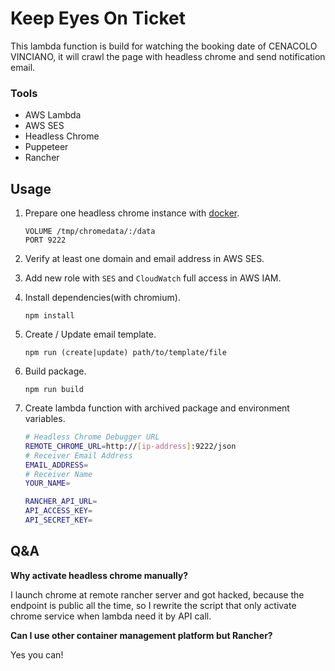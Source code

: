 # Keep Eyes On Ticket

This lambda function is build for watching the booking date of CENACOLO VINCIANO, it will crawl the page with headless chrome and send notification email.

### Tools

* AWS Lambda
* AWS SES
* Headless Chrome
* Puppeteer
* Rancher

## Usage

1. Prepare one headless chrome instance with [docker](https://hub.docker.com/r/alpeware/chrome-headless-trunk/).

    ```
    VOLUME /tmp/chromedata/:/data
    PORT 9222
    ```
1. Verify at least one domain and email address in AWS SES.
1. Add new role with `SES` and `CloudWatch` full access in AWS IAM.
1. Install dependencies(with chromium).

    ```
    npm install
    ```
1. Create / Update email template.

    ```
    npm run (create|update) path/to/template/file
    ```
1. Build package.

    ```
    npm run build
    ```
1. Create lambda function with archived package and environment variables.

    ```sh
    # Headless Chrome Debugger URL
    REMOTE_CHROME_URL=http://[ip-address]:9222/json
    # Receiver Email Address
    EMAIL_ADDRESS=
    # Receiver Name
    YOUR_NAME=

    RANCHER_API_URL=
    API_ACCESS_KEY=
    API_SECRET_KEY=
    ```

## Q&A

**Why activate headless chrome manually?**

I launch chrome at remote rancher server and got hacked, because the endpoint is public all the time, so I rewrite the script that only activate chrome service when lambda need it by API call.

**Can I use other container management platform but Rancher?**

Yes you can!
